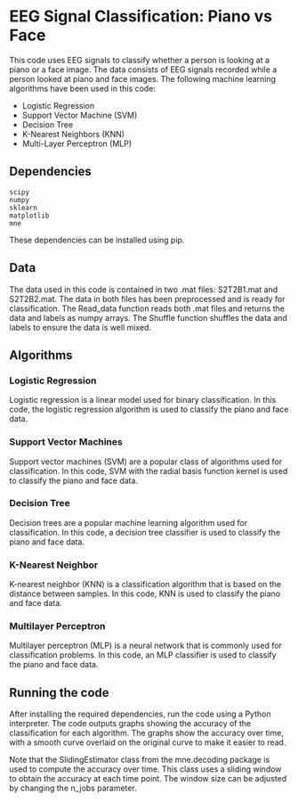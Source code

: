# EEG Signal Classification: Piano vs Face
This code uses EEG signals to classify whether a person is looking at a piano or a face image. The data consists of EEG signals recorded while a person looked at piano and face images.
The following machine learning algorithms have been used in this code:

+ Logistic Regression
+ Support Vector Machine (SVM)
+ Decision Tree
+ K-Nearest Neighbors (KNN)
+ Multi-Layer Perceptron (MLP)
## Dependencies
```
scipy
numpy
sklearn
matplotlib
mne
```
These dependencies can be installed using pip.

## Data
The data used in this code is contained in two .mat files: S2T2B1.mat and S2T2B2.mat. The data in both files has been preprocessed and is ready for classification. The Read_data function reads both .mat files and returns the data and labels as numpy arrays. The Shuffle function shuffles the data and labels to ensure the data is well mixed.

## Algorithms
### Logistic Regression
Logistic regression is a linear model used for binary classification. In this code, the logistic regression algorithm is used to classify the piano and face data.

### Support Vector Machines
Support vector machines (SVM) are a popular class of algorithms used for classification. In this code, SVM with the radial basis function kernel is used to classify the piano and face data.

### Decision Tree
Decision trees are a popular machine learning algorithm used for classification. In this code, a decision tree classifier is used to classify the piano and face data.

### K-Nearest Neighbor
K-nearest neighbor (KNN) is a classification algorithm that is based on the distance between samples. In this code, KNN is used to classify the piano and face data.

### Multilayer Perceptron
Multilayer perceptron (MLP) is a neural network that is commonly used for classification problems. In this code, an MLP classifier is used to classify the piano and face data.

## Running the code
After installing the required dependencies, run the code using a Python interpreter. The code outputs graphs showing the accuracy of the classification for each algorithm. The graphs show the accuracy over time, with a smooth curve overlaid on the original curve to make it easier to read.

Note that the SlidingEstimator class from the mne.decoding package is used to compute the accuracy over time. This class uses a sliding window to obtain the accuracy at each time point. The window size can be adjusted by changing the n_jobs parameter.
